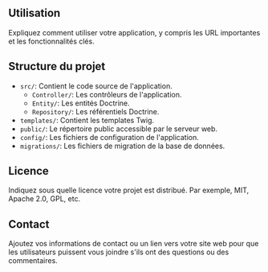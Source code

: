 
## Utilisation

Expliquez comment utiliser votre application, y compris les URL importantes et les fonctionnalités clés.

## Structure du projet

- `src/`: Contient le code source de l'application.
  - `Controller/`: Les contrôleurs de l'application.
  - `Entity/`: Les entités Doctrine.
  - `Repository/`: Les référentiels Doctrine.
- `templates/`: Contient les templates Twig.
- `public/`: Le répertoire public accessible par le serveur web.
- `config/`: Les fichiers de configuration de l'application.
- `migrations/`: Les fichiers de migration de la base de données.

## Licence

Indiquez sous quelle licence votre projet est distribué. Par exemple, MIT, Apache 2.0, GPL, etc.

## Contact

Ajoutez vos informations de contact ou un lien vers votre site web pour que les utilisateurs puissent vous joindre s'ils ont des questions ou des commentaires.
